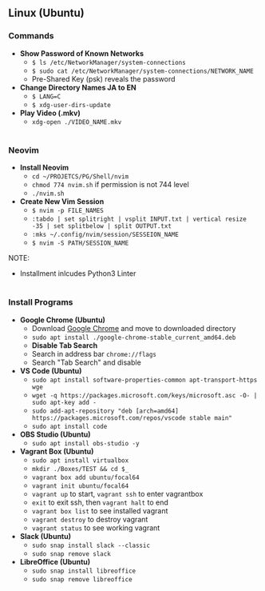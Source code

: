 ## **Linux (Ubuntu)**

### **Commands**
- **Show Password of Known Networks**
  - `$ ls /etc/NetworkManager/system-connections`
  - `$ sudo cat /etc/NetworkManager/system-connections/NETWORK_NAME`
  - Pre-Shared Key (psk) reveals the password
- **Change Directory Names JA to EN**
  - `$ LANG=C`
  - `$ xdg-user-dirs-update`
- **Play Video (.mkv)**
  - `xdg-open ./VIDEO_NAME.mkv`

#

### **Neovim**
- **Install Neovim**
  - `cd ~/PROJETCS/PG/Shell/nvim`
  - `chmod 774 nvim.sh` if permission is not 744 level
  - `./nvim.sh`
- **Create New Vim Session**
  - `$ nvim -p FILE_NAMES` 
  - `:tabdo | set splitright | vsplit INPUT.txt | vertical resize -35 | set splitbelow | split OUTPUT.txt`
  - `:mks ~/.config/nvim/session/SESSEION_NAME`
  - `$ nvim -S PATH/SESSION_NAME`

NOTE:
- Installment inlcudes Python3 Linter

#

### **Install Programs**
- **Google Chrome (Ubuntu)**
  - Download [Google Chrome](https://www.google.co.jp/chrome/browser/desktop/index.html) and move to downloaded directory
  - `sudo apt install ./google-chrome-stable_current_amd64.deb`
  - **Disable Tab Search**
  - Search in address bar `chrome://flags`
  - Search "Tab Search" and disable 
- **VS Code (Ubuntu)**
  - `sudo apt install software-properties-common apt-transport-https wge`
  - `wget -q https://packages.microsoft.com/keys/microsoft.asc -O- | sudo apt-key add -`
  - `sudo add-apt-repository "deb [arch=amd64] https://packages.microsoft.com/repos/vscode stable main"`
  - `sudo apt install code`
- **OBS Studio (Ubuntu)**
  - `sudo apt install obs-studio -y` 
- **Vagrant Box (Ubuntu)**
  - `sudo apt install virtualbox`
  - `mkdir ./Boxes/TEST && cd $_`
  - `vagrant box add ubuntu/focal64`
  - `vagrant init ubuntu/focal64`
  - `vagrant up` to start, `vagrant ssh` to enter vagrantbox
  - `exit` to exit ssh, then `vagrant halt` to end 
  - `vagrant box list` to see installed vagrant
  - `vagrant destroy` to destroy vagrant
  - `vagrant status` to see working vagrant
- **Slack (Ubuntu)**
  - `sudo snap install slack --classic`
  - `sudo snap remove slack`
- **LibreOffice (Ubuntu)**
  - `sudo snap install libreoffice`
  - `sudo snap remove libreoffice`
